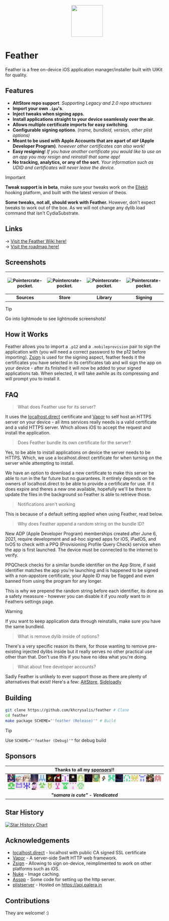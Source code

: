 <div align="center">
    <img width="100" height="100" src="Images/512@2x.png" style="margin-right: -15px;">
</div>
<h1>Feather</h1>
<p>
    Feather is a free on-device iOS application manager/installer built with UIKit for quality.
</p>

## Features

- **AltStore repo support**. *Supporting Legacy and 2.0 repo structures*
- **Import your own `.ipa`'s**.
- **Inject tweaks when signing apps**.
- **Install applications straight to your device seamlessly over the air**.
- **Allows multiple certificate imports for easy switching**.
- **Configurable signing options**. *(name, bundleid, version, other plist options)*
- **Meant to be used with Apple Accounts that are apart of `ADP` (Apple Developer Program)**. *however other certificates can also work!*
- **Easy resigning**! *If you have another certificate you would like to use on an app you may resign and reinstall that same app!*
- **No tracking, analytics, or any of the sort**. *Your information such as UDID and certificates will never leave the device.*

> [!IMPORTANT]
> **Tweak support is in beta**, make sure your tweaks work on the [Ellekit](https://theapplewiki.com/wiki/ElleKit) hooking platform, and built with the latest version of theos.
> 
> **Some tweaks, not all, should work with Feather.** However, don't expect tweaks to work out of the box. As we will not change any dylib load command that isn't CydiaSubstrate.

## Links
 → [Visit the Feather Wiki here!](https://github.com/khcrysalis/Feather/wiki)\
 → [Visit the roadmap here!](https://github.com/khcrysalis/Feather/issues/26)

## Screenshots

| <p align="center"><picture><source media="(prefers-color-scheme: dark)" srcset="Images/Repos.png"><source media="(prefers-color-scheme: light)" srcset="Images/Repos_L.png"><img alt="Pointercrate-pocket." src="Images/Repos_L.png" width="200"></picture></p> | <p align="center"><picture><source media="(prefers-color-scheme: dark)" srcset="Images/Store.png"><source media="(prefers-color-scheme: light)" srcset="Images/Store_L.png"><img alt="Pointercrate-pocket." src="Images/Store_L.png" width="200"></picture></p> | <p align="center"><picture><source media="(prefers-color-scheme: dark)" srcset="Images/Library.png"><source media="(prefers-color-scheme: light)" srcset="Images/Library_L.png"><img alt="Pointercrate-pocket." src="Images/Library_L.png" width="200"></picture></p> | <p align="center"><picture><source media="(prefers-color-scheme: dark)" srcset="Images/Sign.png"><source media="(prefers-color-scheme: light)" srcset="Images/Sign_L.png"><img alt="Pointercrate-pocket." src="Images/Sign_L.png" width="200"></picture></p> |
|:--:|:--:|:--:|:--:|
| **Sources** | **Store** | **Library** | **Signing** |
> [!Tip]
> Go into lightmode to see lightmode screenshots!

## How it Works

Feather allows you to import a `.p12` and a `.mobileprovision` pair to sign the application with (you will need a correct password to the p12 before importing). [Zsign](https://github.com/zhlynn/zsign) is used for the signing aspect, feather feeds it the certificates you have selected in its certificates tab and will sign the app on your device - after its finished it will now be added to your signed applications tab. When selected, it will take awhile as its compressing and will prompt you to install it.

## FAQ

> What does Feather use for its server?

It uses the [localhost.direct](https://github.com/Upinel/localhost.direct) certificate and [Vapor](https://github.com/vapor/vapor) to self host an HTTPS server on your device - all itms services really needs is a valid certificate and a valid HTTPS server. Which allows iOS to accept the request and install the application.

> Does Feather bundle its own certificate for the server?

Yes, to be able to install applications on device the server needs to be HTTPS. Which, we use a localhost.direct certificate for when turning on the server while attempting to install.

We have an option to download a new certificate to make this server be able to run in the far future but no guarantees. It entirely depends on the owners of localhost.direct to be able to provide a certificate for use. If it does expire and theres a new one available, hopefully we'll be there to update the files in the background so Feather is able to retrieve those.

> Notifications aren't working

This is because of a default setting applied when using Feather, read below.

> Why does Feather append a random string on the bundle ID?

New ADP (Apple Developer Program) memberships created after June 6, 2021, require development and ad-hoc signed apps for iOS, iPadOS, and tvOS to check with a PPQ (Provisioning Profile Query Check) service when the app is first launched. The device must be connected to the internet to verify.

PPQCheck checks for a similar bundle identifier on the App Store, if said identifier matches the app you're launching and is happened to be signed with a non-appstore certificate, your Apple ID may be flagged and even banned from using the program for any longer.

This is why we prepend the random string before each identifier, its done as a safety meassure - however you can disable it if you *really* want to in Feathers settings page.

> [!WARNING]
> If you want to keep application data through reinstalls, make sure you have the same bundleid.

> What is remove dylib inside of options?

There's a very specific reason its there, for those wanting to remove pre-existing injected dylibs inside but it really serves no other practical use other than that. Don't use this if you have no idea what you're doing.

> What about free developer accounts?

Sadly Feather is unlikely to ever support those as there are plenty of alternatives that exist! Here's a few: [AltStore](https://altstore.io), [Sideloadly](https://sideloadly.io/)

## Building

```sh
git clone https://github.com/khcrysalis/feather # Clone
cd feather
make package SCHEME="'feather (Release)'" # Build
```
> [!Tip]
> Use `SCHEME="'feather (Debug)'"` for debug build

## Sponsors

| Thanks to all my [sponsors](https://github.com/sponsors/khcrysalis)!! |
|:-:|
| <img src="https://raw.githubusercontent.com/khcrysalis/github-sponsor-graph/main/graph.png"> |
| _**"samara is cute" - Vendicated**_ |

## Star History

<a href="https://star-history.com/#khcrysalis/feather&Date">
 <picture>
   <source media="(prefers-color-scheme: dark)" srcset="https://api.star-history.com/svg?repos=khcrysalis/feather&type=Date&theme=dark" />
   <source media="(prefers-color-scheme: light)" srcset="https://api.star-history.com/svg?repos=khcrysalis/feather&type=Date" />
   <img alt="Star History Chart" src="https://api.star-history.com/svg?repos=khcrysalis/feather&type=Date" />
 </picture>
</a>

## Acknowledgements

- [localhost.direct](https://github.com/Upinel/localhost.direct) - localhost with public CA signed SSL certificate
- [Vapor](https://github.com/vapor/vapor) - A server-side Swift HTTP web framework.
- [Zsign](https://github.com/zhlynn/zsign) - Allowing to sign on-device, reimplimented to work on other platforms such as iOS.
- [Nuke](https://github.com/kean/Nuke) - Image caching.
- [Asspp](https://github.com/Lakr233/Asspp) - Some code for setting up the http server.
- [plistserver](https://github.com/nekohaxx/plistserver) - Hosted on https://api.palera.in

## Contributions

They are welcome! :)

